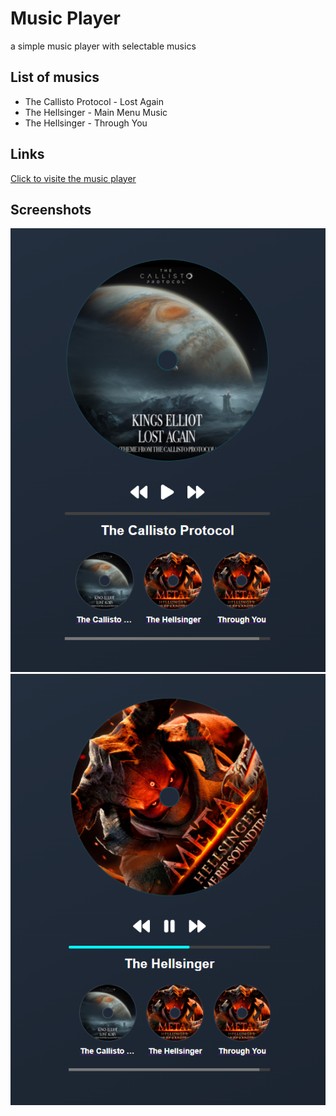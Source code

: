 # Music Player
a simple music player with selectable musics

## List of musics
- The Callisto Protocol - Lost Again
- The Hellsinger - Main Menu Music
- The Hellsinger - Through You

## Links
[Click to visite the music player](https://saman-safaei.github.io/music-player)

## Screenshots
![screenshot](./assets/screenshots/screenshot1.png)
![screenshot](./assets/screenshots/screenshot2.png)